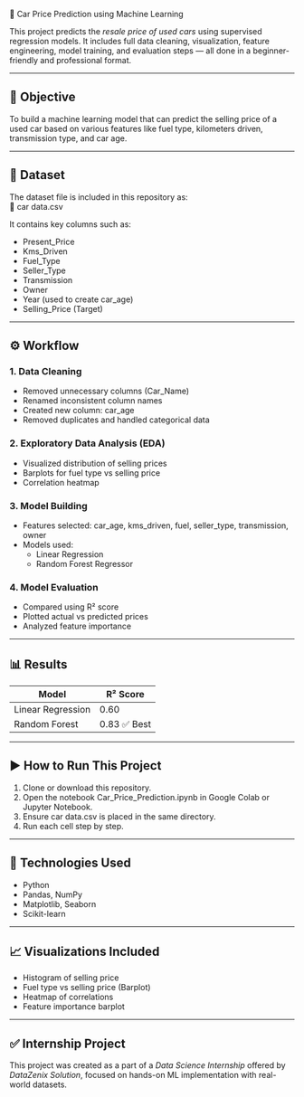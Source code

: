 🚗 Car Price Prediction using Machine Learning

This project predicts the *resale price of used cars* using supervised regression models. It includes full data cleaning, visualization, feature engineering, model training, and evaluation steps — all done in a beginner-friendly and professional format.

---

## 📌 Objective

To build a machine learning model that can predict the selling price of a used car based on various features like fuel type, kilometers driven, transmission type, and car age.

---

## 📂 Dataset

The dataset file is included in this repository as:  
📄 car data.csv  

It contains key columns such as:
- Present_Price
- Kms_Driven
- Fuel_Type
- Seller_Type
- Transmission
- Owner
- Year (used to create car_age)
- Selling_Price (Target)

---

## ⚙ Workflow

### 1. Data Cleaning
- Removed unnecessary columns (Car_Name)
- Renamed inconsistent column names
- Created new column: car_age
- Removed duplicates and handled categorical data

### 2. Exploratory Data Analysis (EDA)
- Visualized distribution of selling prices
- Barplots for fuel type vs selling price
- Correlation heatmap

### 3. Model Building
- Features selected: car_age, kms_driven, fuel, seller_type, transmission, owner
- Models used:
  - Linear Regression
  - Random Forest Regressor

### 4. Model Evaluation
- Compared using R² score
- Plotted actual vs predicted prices
- Analyzed feature importance

---

## 📊 Results

| Model               | R² Score |
|--------------------|----------|
| Linear Regression  | 0.60     |
| Random Forest      | 0.83     ✅ Best

---

## ▶ How to Run This Project

1. Clone or download this repository.
2. Open the notebook Car_Price_Prediction.ipynb in Google Colab or Jupyter Notebook.
3. Ensure car data.csv is placed in the same directory.
4. Run each cell step by step.

---

## 🧰 Technologies Used

- Python
- Pandas, NumPy
- Matplotlib, Seaborn
- Scikit-learn

---

## 📈 Visualizations Included

- Histogram of selling price
- Fuel type vs selling price (Barplot)
- Heatmap of correlations
- Feature importance barplot

---

## ✅ Internship Project

This project was created as a part of a *Data Science Internship* offered by *DataZenix Solution*, focused on hands-on ML implementation with real-world datasets.
